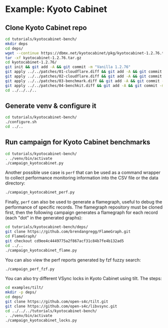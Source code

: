 # Example: Kyoto Cabinet

## Clone Kyoto Cabinet repo

```bash
cd tutorials/kyotocabinet-bench/
mkdir deps
cd deps/
wget --continue https://dbmx.net/kyotocabinet/pkg/kyotocabinet-1.2.76.tar.gz
tar -xf kyotocabinet-1.2.76.tar.gz
cd kyotocabinet-1.2.76/
git init && git add -A && git commit -m "Vanilla 1.2.76"
git apply ../../patches/01-cloudflare.diff && git add -A && git commit -m "Cloudflare"
git apply ../../patches/02-cloudflare.diff && git add -A && git commit -m "Cloudflare (new files)"
git apply ../../patches/03-benchmark.diff && git add -A && git commit -m "Add benchmark"
git apply ../../patches/04-benchkit.diff && git add -A && git commit -m "Benchkit glue"
cd ../../../..
```

## Generate venv & configure it

```bash
cd tutorials/kyotocabinet-bench/
./configure.sh
cd ../..
```

## Run campaign for Kyoto Cabinet benchmarks

```bash
cd tutorials/kyotocabinet-bench/
. ./venv/bin/activate
./campaign_kyotocabinet.py
```

Another possible use case is `perf` that can be used as a command wrapper to
collect performance monitoring information into the CSV file or the data
directory:

```bash
./campaign_kyotocabinet_perf.py
```

Finally, `perf` can also be used to generate a flamegraph, useful to debug
the performance of specific records.
The flamegraph repository must be cloned first, then the following campaign
generates a flamegraph for each record (each "dot" in the generated graphs):

```bash
cd tutorials/kyotocabinet-bench/deps/
git clone https://github.com/brendangregg/FlameGraph.git
cd FlameGraph/
git checkout cd9ee4c4449775a2f867acf31c84b7fe4b132ad5
cd ../..
./campaign_kyotocabinet_flame.py
```

You can also view the perf reports generated by fzf fuzzy search:
```bash
./campaign_perf_fzf.py
```

You can also try different VSync locks in Kyoto Cabinet using tilt.
The steps:

```bash
cd examples/tilt/
mkdir -p deps/
cd deps/
git clone https://github.com/open-s4c/tilt.git
git clone https://github.com/open-s4c/libvsync.git
cd ../../../tutorials/kyotocabinet-bench/
. ./venv/bin/activate
./campaign_kyotocabinet_locks.py
```